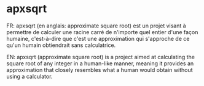 # apxsqrt

FR: apxsqrt (en anglais: approximate square root) est un projet visant à permettre de calculer une racine carré de n'importe quel entier d'une façon humaine, c'est-à-dire que c'est une approximation qui s'approche de ce qu'un humain obtiendrait sans calculatrice.

EN: apxsqrt (approximate square root) is a project aimed at calculating the square root of any integer in a human-like manner, meaning it provides an approximation that closely resembles what a human would obtain without using a calculator.
